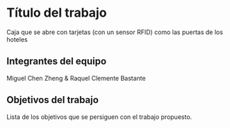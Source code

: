 # Título del trabajo

Caja que se abre con tarjetas (con un sensor RFID) como las puertas de los hoteles

## Integrantes del equipo

Miguel Chen Zheng & Raquel Clemente Bastante

## Objetivos del trabajo

Lista de los objetivos que se persiguen con el trabajo propuesto.
